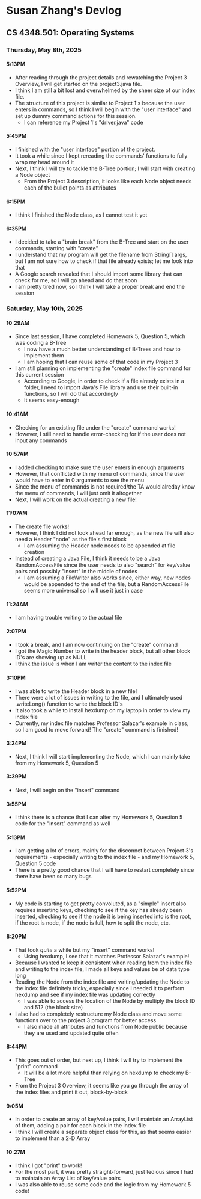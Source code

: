 # Susan Zhang's Devlog
## CS 4348.501: Operating Systems


### Thursday, May 8th, 2025
#### 5:13PM
- After reading through the project details and rewatching the Project 3 Overview, I will get started on the project3.java file.
- I think I am still a bit lost and overwhelmed by the sheer size of our index file.
- The structure of this project is similar to Project 1's because the user enters in commands, so I think I will begin with the "user interface" and set up dummy command actions for this session.
    - I can reference my Project 1's "driver.java" code

#### 5:45PM
- I finished with the "user interface" portion of the project.
- It took a while since I kept rereading the commands' functions to fully wrap my head around it
- Next, I think I will try to tackle the B-Tree portion; I will start with creating a Node object
    - From the Project 3 description, it looks like each Node object needs each of the bullet points as attributes

#### 6:15PM
- I think I finished the Node class, as I cannot test it yet

#### 6:35PM
- I decided to take a "brain break" from the B-Tree and start on the user commands, starting with "create"
- I understand that my program will get the filename from String[] args, but I am not sure how to check if that file already exists; let me look into that
- A Google search revealed that I should import some library that can check for me, so I will go ahead and do that soon
- I am pretty tired now, so I think I will take a proper break and end the session

### Saturday, May 10th, 2025
#### 10:29AM
- Since last session, I have completed Homework 5, Question 5, which was coding a B-Tree 
    - I now have a much better understanding of B-Trees and how to implement them
    - I am hoping that I can reuse some of that code in my Project 3
- I am still planning on implementing the "create" index file command for this current session
    - According to Google, in order to check if a file already exists in a folder, I need to import Java's File library and use their built-in functions, so I will do that accordingly
    - It seems easy-enough

#### 10:41AM
- Checking for an existing file under the "create" command works!
- However, I still need to handle error-checking for if the user does not input any commands

#### 10:57AM
- I added checking to make sure the user enters in enough arguments
- However, that conflicted with my menu of commands, since the user would have to enter in 0 arguments to see the menu
- Since the menu of commands is not required/the TA would alreday know the menu of commands, I will just omit it altogether
- Next, I will work on the actual creating a new file!

#### 11:07AM
- The create file works!
- However, I think I did not look ahead far enough, as the new file will also need a Header "node" as the file's first block
    - I am assuming the Header node needs to be appended at file creation
- Instead of creating a Java File, I think it needs to be a Java RandomAccessFile since the user needs to also "search" for key/value pairs and possibly "insert" in the middle of nodes
    - I am assuming a FileWriter also works since, either way, new nodes would be appended to the end of the file, but a RandomAccessFile seems more universal so I will use it just in case

#### 11:24AM
- I am having trouble writing to the actual file

#### 2:07PM
- I took a break, and I am now continuing on the "create" command
- I got the Magic Number to write in the header block, but all other block ID's are showing up as NULL
- I think the issue is when I am writer the content to the index file

#### 3:10PM
- I was able to write the Header block in a new file!
- There were a lot of issues in writing to the file, and I ultimately used .writeLong() function to write the block ID's
- It also took a while to install hexdump on my laptop in order to view my index file
- Currently, my index file matches Professor Salazar's example in class, so I am good to move forward! The "create" command is finished!

#### 3:24PM
- Next, I think I will start implementing the Node, which I can mainly take from my Homework 5, Question 5

#### 3:39PM
- Next, I will begin on the "insert" command

#### 3:55PM
- I think there is a chance that I can alter my Homework 5, Question 5 code for the "insert" command as well

#### 5:13PM
- I am getting a lot of errors, mainly for the disconnet between Project 3's requirements - especially writing to the index file - and my Homework 5, Question 5 code
- There is a pretty good chance that I will have to restart completely since there have been so many bugs

#### 5:52PM
- My code is starting to get pretty convoluted, as a "simple" insert also requires inserting keys, checking to see if the key has already been inserted, checking to see if the node it is being inserted into is the root, if the root is node, if the node is full, how to split the node, etc.

#### 8:20PM
- That took *quite* a while but my "insert" command works!
    - Using hexdump, I see that it matches Professor Salazar's example!
- Because I wanted to keep it consistent when reading from the index file and writing to the index file, I made all keys and values be of data type long
- Reading the Node from the index file and writing/updating the Node to the index file definitely tricky, especially since I needed it to perform hexdump and see if my index file was updating correctly
    - I was able to access the location of the Node by multiply the block ID and 512 (the block size)
- I also had to completely restructure my Node class and move some functions over to the project 3 program for better access
    - I also made all attributes and functions from Node public because they are used and updated quite often

#### 8:44PM
- This goes out of order, but next up, I think I will try to implement the "print" command
    - It will be a lot more helpful than relying on hexdump to check my B-Tree
- From the Project 3 Overview, it seems like you go through the array of the index files and print it out, block-by-block

#### 9:05M
- In order to create an array of key/value pairs, I will maintain an ArrayList of them, adding a pair for each block in the index file
- I think I will create a separate object class for this, as that seems easier to implement than a 2-D Array

#### 10:27M
- I think I got "print" to work!
- For the most part, it was pretty straight-forward, just tedious since I had to maintain an Array List of key/value pairs
- I was also able to reuse some code and the logic from my Homework 5 code!